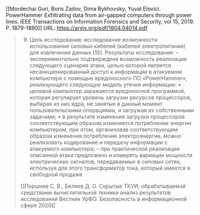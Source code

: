[[Mordechai Guri, Boris Zadov, Dima Bykhovsky, Yuval Elovici. PowerHammer Exfiltrating data from air-gapped computers through power lines. IEEE Transactions on Information Forensics and Security, vol 15, 2019. P. 1879-1890]]
URL: https://arxiv.org/pdf/1804.04014.pdf


>9. Цель исследования: 
>исследование возможности использования силовых кабелей (кабелей электропитания) для извлечения данных [15]. 
>Результаты исследования: 
>– экспериментально подтверждена возможность реализации следующего сценария атаки, целью которой является несанкционированный доступ к информации в атакуемом компьютере с помощью вредоносного ПО «PowerHammer», реализующего следующую модель утечки информации: 
>• целевой компьютер заражается вредоносной программой, которая регулирует уровень загрузки ресурсов процессоров, выбирая из них ядра, не занятые в данный момент пользовательскими операциями, и загружая их собственными задачами; 
>• в результате изменения загрузки процессоров соответствующим образом изменяется потребление энергии компьютером, при этом, организовав соответствующим образом изменения потребления электроэнергии, можно реализовать кодирование и передачу информации с атакуемого компьютера; 
>– при практической реализации описанной атаки предложено и измерять вариации мощности электрических сигналов, передаваемых в силовых сетях, используя для этого трансформатор тока, который имеется в свободной продаже
>
>[[Поршнев С. В., Беляев Д. О. Скрытые ТКУИ, обрабатываемой средствами вычислительной техники анализ результатов исследований Вестник УрФО. Безопасность в информационной сфере 2020]]
